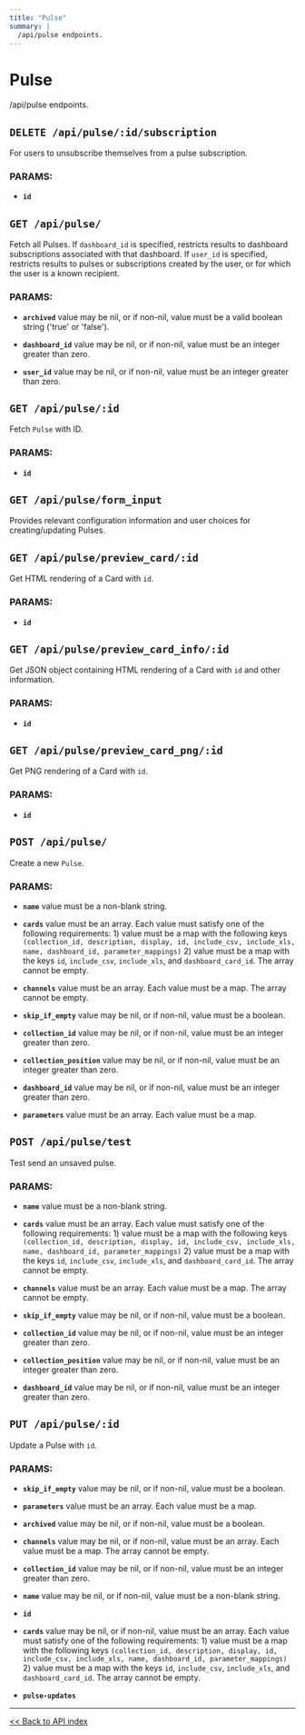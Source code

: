 ```yaml
---
title: "Pulse"
summary: |
  /api/pulse endpoints.
---
```


# Pulse

/api/pulse endpoints.

## `DELETE /api/pulse/:id/subscription`

For users to unsubscribe themselves from a pulse subscription.

### PARAMS:

*  **`id`**

## `GET /api/pulse/`

Fetch all Pulses. If `dashboard_id` is specified, restricts results to dashboard subscriptions
  associated with that dashboard. If `user_id` is specified, restricts results to pulses or subscriptions
  created by the user, or for which the user is a known recipient.

### PARAMS:

*  **`archived`** value may be nil, or if non-nil, value must be a valid boolean string ('true' or 'false').

*  **`dashboard_id`** value may be nil, or if non-nil, value must be an integer greater than zero.

*  **`user_id`** value may be nil, or if non-nil, value must be an integer greater than zero.

## `GET /api/pulse/:id`

Fetch `Pulse` with ID.

### PARAMS:

*  **`id`**

## `GET /api/pulse/form_input`

Provides relevant configuration information and user choices for creating/updating Pulses.

## `GET /api/pulse/preview_card/:id`

Get HTML rendering of a Card with `id`.

### PARAMS:

*  **`id`**

## `GET /api/pulse/preview_card_info/:id`

Get JSON object containing HTML rendering of a Card with `id` and other information.

### PARAMS:

*  **`id`**

## `GET /api/pulse/preview_card_png/:id`

Get PNG rendering of a Card with `id`.

### PARAMS:

*  **`id`**

## `POST /api/pulse/`

Create a new `Pulse`.

### PARAMS:

*  **`name`** value must be a non-blank string.

*  **`cards`** value must be an array. Each value must satisfy one of the following requirements: 1) value must be a map with the following keys `(collection_id, description, display, id, include_csv, include_xls, name, dashboard_id, parameter_mappings)` 2) value must be a map with the keys `id`, `include_csv`, `include_xls`, and `dashboard_card_id`. The array cannot be empty.

*  **`channels`** value must be an array. Each value must be a map. The array cannot be empty.

*  **`skip_if_empty`** value may be nil, or if non-nil, value must be a boolean.

*  **`collection_id`** value may be nil, or if non-nil, value must be an integer greater than zero.

*  **`collection_position`** value may be nil, or if non-nil, value must be an integer greater than zero.

*  **`dashboard_id`** value may be nil, or if non-nil, value must be an integer greater than zero.

*  **`parameters`** value must be an array. Each value must be a map.

## `POST /api/pulse/test`

Test send an unsaved pulse.

### PARAMS:

*  **`name`** value must be a non-blank string.

*  **`cards`** value must be an array. Each value must satisfy one of the following requirements: 1) value must be a map with the following keys `(collection_id, description, display, id, include_csv, include_xls, name, dashboard_id, parameter_mappings)` 2) value must be a map with the keys `id`, `include_csv`, `include_xls`, and `dashboard_card_id`. The array cannot be empty.

*  **`channels`** value must be an array. Each value must be a map. The array cannot be empty.

*  **`skip_if_empty`** value may be nil, or if non-nil, value must be a boolean.

*  **`collection_id`** value may be nil, or if non-nil, value must be an integer greater than zero.

*  **`collection_position`** value may be nil, or if non-nil, value must be an integer greater than zero.

*  **`dashboard_id`** value may be nil, or if non-nil, value must be an integer greater than zero.

## `PUT /api/pulse/:id`

Update a Pulse with `id`.

### PARAMS:

*  **`skip_if_empty`** value may be nil, or if non-nil, value must be a boolean.

*  **`parameters`** value must be an array. Each value must be a map.

*  **`archived`** value may be nil, or if non-nil, value must be a boolean.

*  **`channels`** value may be nil, or if non-nil, value must be an array. Each value must be a map. The array cannot be empty.

*  **`collection_id`** value may be nil, or if non-nil, value must be an integer greater than zero.

*  **`name`** value may be nil, or if non-nil, value must be a non-blank string.

*  **`id`** 

*  **`cards`** value may be nil, or if non-nil, value must be an array. Each value must satisfy one of the following requirements: 1) value must be a map with the following keys `(collection_id, description, display, id, include_csv, include_xls, name, dashboard_id, parameter_mappings)` 2) value must be a map with the keys `id`, `include_csv`, `include_xls`, and `dashboard_card_id`. The array cannot be empty.

*  **`pulse-updates`**

---

[<< Back to API index](../api-documentation.md)